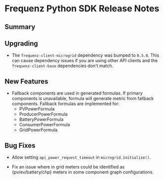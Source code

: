 # Frequenz Python SDK Release Notes

## Summary

<!-- Here goes a general summary of what this release is about -->

## Upgrading

- The `frequenz-client-microgrid` dependency was bumped to `0.5.0`. This can cause dependency issues if you are using other API clients and the `frequenz-client-base` dependencies don't match.

## New Features

- Fallback components are used in generated formulas. If primary components is unavailable, formula will generate metric from fallback components. Fallback formulas are implemented for:
  - PVPowerFormula
  - ProducerPowerFormula
  - BatteryPowerFormula
  - ConsumerPowerFormula
  - GridPowerFormula

## Bug Fixes

- Allow setting `api_power_request_timeout` in `microgrid.initialize()`.

- Fix an issue where in grid meters could be identified as {pv/ev/battery/chp} meters in some component graph configurations.
